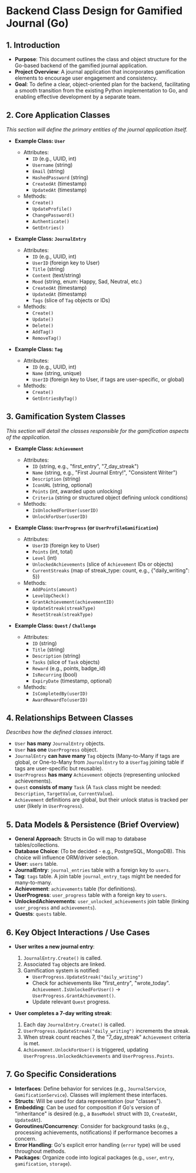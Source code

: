 # Backend Class Design for Gamified Journal (Go)

## 1. Introduction

*   **Purpose**: This document outlines the class and object structure for the Go-based backend of the gamified journal application.
*   **Project Overview**: A journal application that incorporates gamification elements to encourage user engagement and consistency.
*   **Goal**: To define a clear, object-oriented plan for the backend, facilitating a smooth transition from the existing Python implementation to Go, and enabling effective development by a separate team.

## 2. Core Application Classes

*This section will define the primary entities of the journal application itself.*

*   **Example Class: `User`**
    *   Attributes:
        *   `ID` (e.g., UUID, int)
        *   `Username` (string)
        *   `Email` (string)
        *   `HashedPassword` (string)
        *   `CreatedAt` (timestamp)
        *   `UpdatedAt` (timestamp)
    *   Methods:
        *   `Create()`
        *   `UpdateProfile()`
        *   `ChangePassword()`
        *   `Authenticate()`
        *   `GetEntries()`

*   **Example Class: `JournalEntry`**
    *   Attributes:
        *   `ID` (e.g., UUID, int)
        *   `UserID` (foreign key to User)
        *   `Title` (string)
        *   `Content` (text/string)
        *   `Mood` (string, enum: Happy, Sad, Neutral, etc.)
        *   `CreatedAt` (timestamp)
        *   `UpdatedAt` (timestamp)
        *   `Tags` (slice of `Tag` objects or IDs)
    *   Methods:
        *   `Create()`
        *   `Update()`
        *   `Delete()`
        *   `AddTag()`
        *   `RemoveTag()`

*   **Example Class: `Tag`**
    *   Attributes:
        *   `ID` (e.g., UUID, int)
        *   `Name` (string, unique)
        *   `UserID` (foreign key to User, if tags are user-specific, or global)
    *   Methods:
        *   `Create()`
        *   `GetEntriesByTag()`

## 3. Gamification System Classes

*This section will detail the classes responsible for the gamification aspects of the application.*

*   **Example Class: `Achievement`**
    *   Attributes:
        *   `ID` (string, e.g., "first_entry", "7_day_streak")
        *   `Name` (string, e.g., "First Journal Entry!", "Consistent Writer")
        *   `Description` (string)
        *   `IconURL` (string, optional)
        *   `Points` (int, awarded upon unlocking)
        *   `Criteria` (string or structured object defining unlock conditions)
    *   Methods:
        *   `IsUnlockedForUser(userID)`
        *   `UnlockForUser(userID)`

*   **Example Class: `UserProgress` (or `UserProfileGamification`)**
    *   Attributes:
        *   `UserID` (foreign key to User)
        *   `Points` (int, total)
        *   `Level` (int)
        *   `UnlockedAchievements` (slice of `Achievement` IDs or objects)
        *   `CurrentStreaks` (map of streak_type: count, e.g., {"daily_writing": 5})
    *   Methods:
        *   `AddPoints(amount)`
        *   `LevelUpCheck()`
        *   `GrantAchievement(achievementID)`
        *   `UpdateStreak(streakType)`
        *   `ResetStreak(streakType)`

*   **Example Class: `Quest` / `Challenge`**
    *   Attributes:
        *   `ID` (string)
        *   `Title` (string)
        *   `Description` (string)
        *   `Tasks` (slice of `Task` objects)
        *   `Reward` (e.g., points, badge_id)
        *   `IsRecurring` (bool)
        *   `ExpiryDate` (timestamp, optional)
    *   Methods:
        *   `IsCompletedBy(userID)`
        *   `AwardRewardTo(userID)`

## 4. Relationships Between Classes

*Describes how the defined classes interact.*

*   `User` **has many** `JournalEntry` objects.
*   `User` **has one** `UserProgress` object.
*   `JournalEntry` **can have many** `Tag` objects (Many-to-Many if tags are global, or One-to-Many from `JournalEntry` to a `UserTag` joining table if tags are user-specific but reusable).
*   `UserProgress` **has many** `Achievement` objects (representing unlocked achievements).
*   `Quest` **consists of many** `Task` (A `Task` class might be needed: `Description`, `TargetValue`, `CurrentValue`).
*   `Achievement` definitions are global, but their unlock status is tracked per user (likely in `UserProgress`).

## 5. Data Models & Persistence (Brief Overview)

*   **General Approach**: Structs in Go will map to database tables/collections.
*   **Database Choice**: (To be decided - e.g., PostgreSQL, MongoDB). This choice will influence ORM/driver selection.
*   **User**: `users` table.
*   **JournalEntry**: `journal_entries` table with a foreign key to `users`.
*   **Tag**: `tags` table. A join table `journal_entry_tags` might be needed for many-to-many.
*   **Achievement**: `achievements` table (for definitions).
*   **UserProgress**: `user_progress` table with a foreign key to `users`.
*   **UnlockedAchievements**: `user_unlocked_achievements` join table (linking `user_progress` and `achievements`).
*   **Quests**: `quests` table.

## 6. Key Object Interactions / Use Cases

*   **User writes a new journal entry**:
    1.  `JournalEntry.Create()` is called.
    2.  Associated `Tag` objects are linked.
    3.  Gamification system is notified:
        *   `UserProgress.UpdateStreak("daily_writing")`
        *   Check for achievements like "first_entry", "wrote_today". `Achievement.IsUnlockedForUser()` -> `UserProgress.GrantAchievement()`.
        *   Update relevant `Quest` progress.

*   **User completes a 7-day writing streak**:
    1.  Each day `JournalEntry.Create()` is called.
    2.  `UserProgress.UpdateStreak("daily_writing")` increments the streak.
    3.  When streak count reaches 7, the "7_day_streak" `Achievement` criteria is met.
    4.  `Achievement.UnlockForUser()` is triggered, updating `UserProgress.UnlockedAchievements` and `UserProgress.Points`.

## 7. Go Specific Considerations

*   **Interfaces**: Define behavior for services (e.g., `JournalService`, `GamificationService`). Classes will implement these interfaces.
*   **Structs**: Will be used for data representation (our "classes").
*   **Embedding**: Can be used for composition if Go's version of "inheritance" is desired (e.g., a `BaseModel` struct with `ID`, `CreatedAt`, `UpdatedAt`).
*   **Goroutines/Concurrency**: Consider for background tasks (e.g., processing achievements, notifications) if performance becomes a concern.
*   **Error Handling**: Go's explicit error handling (`error` type) will be used throughout methods.
*   **Packages**: Organize code into logical packages (e.g., `user`, `entry`, `gamification`, `storage`).

